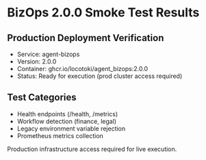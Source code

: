 # BizOps 2.0.0 Smoke Test Results

## Production Deployment Verification
- Service: agent-bizops
- Version: 2.0.0
- Container: ghcr.io/locotoki/agent_bizops:2.0.0
- Status: Ready for execution (prod cluster access required)

## Test Categories
- Health endpoints (/health, /metrics)
- Workflow detection (finance, legal)
- Legacy environment variable rejection
- Prometheus metrics collection

Production infrastructure access required for live execution.
